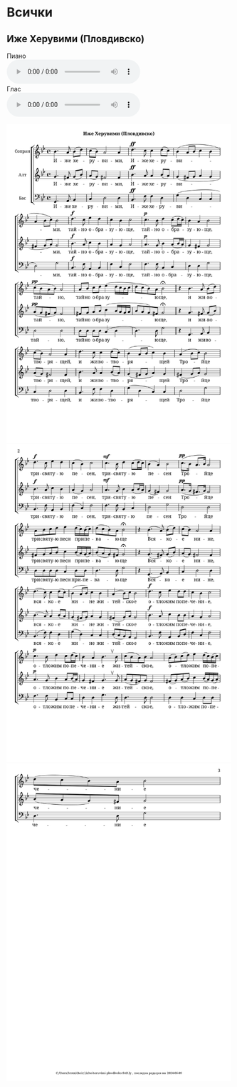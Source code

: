 # Всички

## Иже Херувими (Пловдивско)

  <div class="container">
    <div class="label">Пиано</div>
    <audio class="player" controls>
      <source src="C:\Users\hrstn\choir-sheetmusic\assets\audio\izhe-heruvimi-plovdivsko-SAB.mp3" type="audio/mpeg">
      Your browser does not support the audio element.
    </audio>
  </div>

  <div class="container">
    <div class="label">Глас</div>
    <audio class="player" controls>
      <source src="C:\Users\hrstn\choir-sheetmusic\assets\audio\izhe-heruvimi-plovdivsko-SAB-voice.mp3" type="audio/mpeg">
      Your browser does not support the audio element.
    </audio>
  </div>

![](assets/images/izhe-heruvimi-plovdivsko-SAB-1.svg)
![](assets/images/izhe-heruvimi-plovdivsko-SAB-2.svg)
![](assets/images/izhe-heruvimi-plovdivsko-SAB-3.svg)